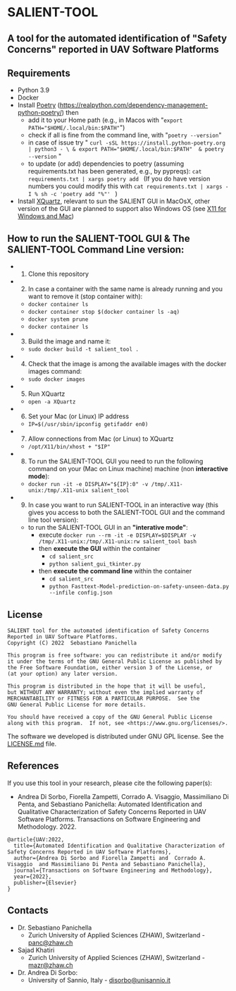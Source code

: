 # SALIENT-TOOL


## A tool for the automated identification of "Safety Concerns" reported in UAV Software Platforms

## Requirements
- Python 3.9
- Docker
- Install [Poetry](https://python-poetry.org/)  (https://realpython.com/dependency-management-python-poetry/) then
  -  add it to your Home path (e.g., in Macos with "```export PATH="$HOME/.local/bin:$PATH"```")
  	-  check if all is fine from the command line, with  "```poetry --version```"
  - in case of issue try " ```curl -sSL https://install.python-poetry.org | python3 - \ & export PATH="$HOME/.local/bin:$PATH"  & poetry --version``` "
  - to update (or add) dependencies to poetry (assuming requirements.txt has been generated, e.g., by pypreqs): ```cat requirements.txt | xargs poetry add ``` (If you do have version numbers you could modify this with ```cat requirements.txt | xargs -I % sh -c 'poetry add "%"' ``` )
- Install [XQuartz](https://www.xquartz.org/), relevant to sun the SALIENT GUI in MacOsX, other version of the GUI are planned to support also Windows OS  (see [X11 for Windows and Mac](https://kb.thayer.dartmouth.edu/article/336-x11-for-windows-and-mac))

## How to run the SALIENT-TOOL GUI & The SALIENT-TOOL Command Line version:
- 1) Clone this repository
- 2) In case a container with the same name is already running and you want to remove it (stop container with):
  - ```docker container ls```
  - ```docker container stop $(docker container ls -aq)	```
  - ```docker system prune```
  - ```docker container ls```
- 3) Build the image and name it:
  - ``` sudo docker build -t salient_tool . ```
- 4) Check that the image is among the available images with the docker images command:
  - ``` sudo docker images ```
- 5) Run XQuartz
  - ``` open -a XQuartz ```

- 6) Set your Mac (or Linux) IP address
  - ``` IP=$(/usr/sbin/ipconfig getifaddr en0) ```

- 7) Allow connections from Mac (or Linux) to XQuartz
  - ``` /opt/X11/bin/xhost + "$IP" ```

- 8) To run the SALIENT-TOOL GUI you need to run the following command on your (Mac on Linux machine) machine (non **interactive mode**):
  - ``` docker run -it -e DISPLAY="${IP}:0" -v /tmp/.X11-unix:/tmp/.X11-unix salient_tool ```
- 9) In case you want to run SALIENT-TOOL in an interactive way (this gives you access to both the SALIENT-TOOL GUI and the command line tool version):
    - to run the SALIENT-TOOL GUI in an **"interative mode"**:
      - execute ``` docker run --rm -it -e DISPLAY=$DISPLAY -v /tmp/.X11-unix:/tmp/.X11-unix:rw salient_tool bash ```
      - then **execute the GUI** within the container 
        - ``` cd salient_src ```
        - ``` python salient_gui_tkinter.py ```
      - then **execute the command line** within the container 
        - ``` cd salient_src ```
        - ``` python Fasttext-Model-prediction-on-safety-unseen-data.py --infile config.json ``` 

## License
```{code-block} text
SALIENT tool for the automated identification of Safety Concerns Reported in UAV Software Platforms.
Copyright (C) 2022  Sebastiano Panichella

This program is free software: you can redistribute it and/or modify
it under the terms of the GNU General Public License as published by
the Free Software Foundation, either version 3 of the License, or
(at your option) any later version.

This program is distributed in the hope that it will be useful,
but WITHOUT ANY WARRANTY; without even the implied warranty of
MERCHANTABILITY or FITNESS FOR A PARTICULAR PURPOSE.  See the
GNU General Public License for more details.

You should have received a copy of the GNU General Public License
along with this program.  If not, see <https://www.gnu.org/licenses/>.
```

The software we developed is distributed under GNU GPL license. See the
[LICENSE.md](https://github.com/spanichella/SALIENT-TOOL/LICENSE.md) file.

## References
If you use this tool in your research, please cite the following paper(s):

* Andrea Di Sorbo, Fiorella Zampetti, Corrado A. Visaggio, Massimiliano Di Penta, and Sebastiano Panichella: Automated Identification and Qualitative Characterization of Safety Concerns Reported in UAV Software Platforms. Transactions on Software Engineering and Methodology. 2022.

```{code-block} bibtex
@article{UAV:2022,
  title={Automated Identification and Qualitative Characterization of Safety Concerns Reported in UAV Software Platforms},
  author={Andrea Di Sorbo and Fiorella Zampetti and  Corrado A. Visaggio  and Massimiliano Di Penta and Sebastiano Panichella},
  journal={Transactions on Software Engineering and Methodology},
  year={2022},
  publisher={Elsevier}
}
```

## Contacts
* Dr. Sebastiano Panichella
    * Zurich University of Applied Sciences (ZHAW), Switzerland - panc@zhaw.ch
* Sajad Khatiri
    * Zurich University of Applied Sciences (ZHAW), Switzerland - mazr@zhaw.ch
* Dr. Andrea Di Sorbo:
    * University of Sannio, Italy - disorbo@unisannio.it
